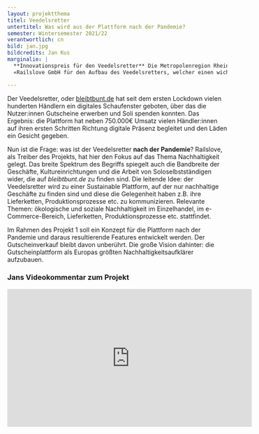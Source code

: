 ```yaml
---
layout: projektthema
titel: Veedelsretter
untertitel: Was wird aus der Plattform nach der Pandemie?
semester: Wintersemester 2021/22
verantwortlich: cn
bild: jan.jpg
bildcredits: Jan Kus
marginalie: | 
  **Innovationspreis für den Veedelsretter** Die Metropolenregion Rheinland e.V. prämierte die 
  «Railslove GmbH für den Aufbau des Veedelsretters, welcher einen wichtigen Beitrag dazu geleistet hat, die lokale Wirtschaft und somit auch die Vielfalt unserer wunderbaren Veedel in Zeiten der Krise zu bewahren.»<br><br><a href="https://metropolregion-rheinland.de/innovationspreis/railslove-gmbh/">ganzen Artikel lesen</a>

---
```


Der Veedelsretter, oder [bleibtbunt.de](https://bleibtbunt.de) hat seit dem ersten Lockdown vielen hunderten Händlern ein digitales Schaufenster geboten, über das die Nutzer:innen Gutscheine erwerben und Soli spenden konnten. Das Ergebnis: die Plattform hat neben 750.000€ Umsatz vielen Händler:innen auf ihren ersten Schritten Richtung digitale Präsenz begleitet und den Läden ein Gesicht gegeben. 

Nun ist die Frage: was ist der Veedelsretter **nach der Pandemie**? Railslove, als Treiber des Projekts, hat hier den Fokus auf das Thema Nachhaltigkeit gelegt. Das breite Spektrum des Begriffs spiegelt auch die Bandbreite der Geschäfte, Kultureinrichtungen und die Arbeit von Soloselbstständigen wider, die auf *bleibtbunt.de* zu finden sind. Die leitende Idee: der Veedelsretter wird zu einer Sustainable Plattform, auf der nur nachhaltige Geschäfte zu finden sind und diese die Gelegenheit haben z.B. ihre Lieferketten, Produktionsprozesse etc. zu kommunizieren. Relevante Themen: ökologische und soziale Nachhaltigkeit im Einzelhandel, im e-Commerce-Bereich, Lieferketten, Produktionsprozesse etc. stattfindet. 

Im Rahmen des Projekt 1 soll ein Konzept für die Plattform nach der Pandemie und daraus resultierende Features entwickelt werden. Der Gutscheinverkauf bleibt davon unberührt. Die große Vision dahinter: die Gutscheinplattform als Europas größten Nachhaltigkeitsaufklärer aufzubauen.

### Jans Videokommentar zum Projekt

<div class="js-video">
  <iframe width="560" height="315" src="https://www.youtube.com/embed/1XU8lneGyWA" frameborder="0" allow="accelerometer; autoplay; encrypted-media;   gyroscope; picture-in-picture" allowfullscreen></iframe>
  </div>
